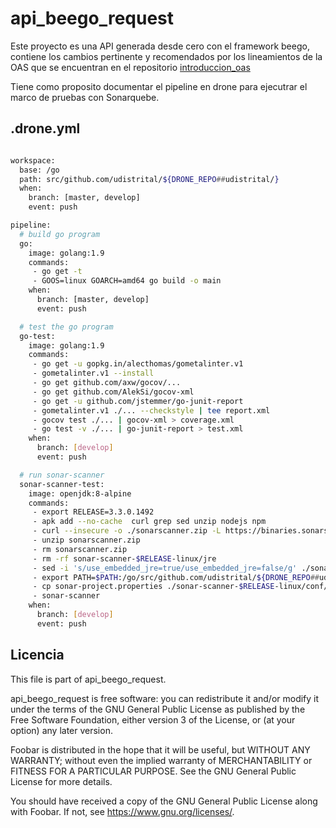 # api_beego_request
Este proyecto es una API generada desde cero con el framework beego, contiene los cambios pertinente y recomendados por los lineamientos de la OAS que se encuentran en el repositorio [introduccion_oas](https://github.com/udistrital/introduccion_oas)

Tiene como proposito documentar el pipeline en drone para ejecutrar el marco de pruebas con Sonarquebe.

## .drone.yml

```bash

workspace:
  base: /go
  path: src/github.com/udistrital/${DRONE_REPO##udistrital/}
  when:
    branch: [master, develop]
    event: push

pipeline:
  # build go program
  go:
    image: golang:1.9
    commands:
     - go get -t
     - GOOS=linux GOARCH=amd64 go build -o main
    when:
      branch: [master, develop]
      event: push

  # test the go program
  go-test:
    image: golang:1.9
    commands:
     - go get -u gopkg.in/alecthomas/gometalinter.v1
     - gometalinter.v1 --install
     - go get github.com/axw/gocov/...
     - go get github.com/AlekSi/gocov-xml
     - go get -u github.com/jstemmer/go-junit-report
     - gometalinter.v1 ./... --checkstyle | tee report.xml
     - gocov test ./... | gocov-xml > coverage.xml
     - go test -v ./... | go-junit-report > test.xml
    when:
      branch: [develop]
      event: push

  # run sonar-scanner
  sonar-scanner-test:
    image: openjdk:8-alpine
    commands:
     - export RELEASE=3.3.0.1492
     - apk add --no-cache  curl grep sed unzip nodejs npm
     - curl --insecure -o ./sonarscanner.zip -L https://binaries.sonarsource.com/Distribution/sonar-scanner-cli/sonar-scanner-cli-$RELEASE-linux.zip
     - unzip sonarscanner.zip
     - rm sonarscanner.zip
     - rm -rf sonar-scanner-$RELEASE-linux/jre
     - sed -i 's/use_embedded_jre=true/use_embedded_jre=false/g' ./sonar-scanner-$RELEASE-linux/bin/sonar-scanner
     - export PATH=$PATH:/go/src/github.com/udistrital/${DRONE_REPO##udistrital/}/sonar-scanner-$RELEASE-linux/bin
     - cp sonar-project.properties ./sonar-scanner-$RELEASE-linux/conf/sonar-scanner.properties
     - sonar-scanner
    when:
      branch: [develop]
      event: push

```

## Licencia

This file is part of api_beego_request.

api_beego_request is free software: you can redistribute it and/or modify
it under the terms of the GNU General Public License as published by
the Free Software Foundation, either version 3 of the License, or
(at your option) any later version.

Foobar is distributed in the hope that it will be useful,
but WITHOUT ANY WARRANTY; without even the implied warranty of
MERCHANTABILITY or FITNESS FOR A PARTICULAR PURPOSE.  See the
GNU General Public License for more details.

You should have received a copy of the GNU General Public License
along with Foobar.  If not, see <https://www.gnu.org/licenses/>.
